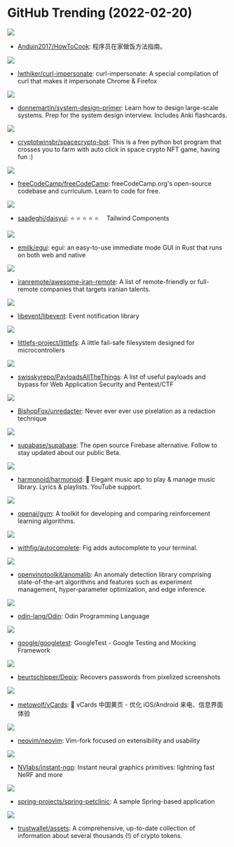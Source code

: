# GitHub Trending (2022-02-20)

![](https://img.shields.io/badge/none-New%20957-green?style=flat-square&logo=appveyor)
- [Anduin2017/HowToCook](https://github.com/Anduin2017/HowToCook): 程序员在家做饭方法指南。

![](https://img.shields.io/badge/Dockerfile-New%2096-green?style=flat-square&logo=appveyor)
- [lwthiker/curl-impersonate](https://github.com/lwthiker/curl-impersonate): curl-impersonate: A special compilation of curl that makes it impersonate Chrome & Firefox

![](https://img.shields.io/badge/Python-New%20180-green?style=flat-square&logo=appveyor)
- [donnemartin/system-design-primer](https://github.com/donnemartin/system-design-primer): Learn how to design large-scale systems. Prep for the system design interview. Includes Anki flashcards.

![](https://img.shields.io/badge/Python-New%2020-green?style=flat-square&logo=appveyor)
- [cryptotwinsbr/spacecrypto-bot](https://github.com/cryptotwinsbr/spacecrypto-bot): This is a free python bot program that crosses you to farm with auto click in space crypto NFT game, having fun :)

![](https://img.shields.io/badge/JavaScript-New%20175-green?style=flat-square&logo=appveyor)
- [freeCodeCamp/freeCodeCamp](https://github.com/freeCodeCamp/freeCodeCamp): freeCodeCamp.org's open-source codebase and curriculum. Learn to code for free.

![](https://img.shields.io/badge/Svelte-New%20208-green?style=flat-square&logo=appveyor)
- [saadeghi/daisyui](https://github.com/saadeghi/daisyui): ⭐️ ⭐️ ⭐️ ⭐️ ⭐️  Tailwind Components

![](https://img.shields.io/badge/Rust-New%2018-green?style=flat-square&logo=appveyor)
- [emilk/egui](https://github.com/emilk/egui): egui: an easy-to-use immediate mode GUI in Rust that runs on both web and native

![](https://img.shields.io/badge/none-New%2023-green?style=flat-square&logo=appveyor)
- [iranremote/awesome-iran-remote](https://github.com/iranremote/awesome-iran-remote): A list of remote-friendly or full-remote companies that targets iranian talents.

![](https://img.shields.io/badge/C-New%2070-green?style=flat-square&logo=appveyor)
- [libevent/libevent](https://github.com/libevent/libevent): Event notification library

![](https://img.shields.io/badge/C-New%20139-green?style=flat-square&logo=appveyor)
- [littlefs-project/littlefs](https://github.com/littlefs-project/littlefs): A little fail-safe filesystem designed for microcontrollers

![](https://img.shields.io/badge/Python-New%2046-green?style=flat-square&logo=appveyor)
- [swisskyrepo/PayloadsAllTheThings](https://github.com/swisskyrepo/PayloadsAllTheThings): A list of useful payloads and bypass for Web Application Security and Pentest/CTF

![](https://img.shields.io/badge/TypeScript-New%20422-green?style=flat-square&logo=appveyor)
- [BishopFox/unredacter](https://github.com/BishopFox/unredacter): Never ever ever use pixelation as a redaction technique

![](https://img.shields.io/badge/TypeScript-New%2065-green?style=flat-square&logo=appveyor)
- [supabase/supabase](https://github.com/supabase/supabase): The open source Firebase alternative. Follow to stay updated about our public Beta.

![](https://img.shields.io/badge/Dart-New%2031-green?style=flat-square&logo=appveyor)
- [harmonoid/harmonoid](https://github.com/harmonoid/harmonoid): 🎵 Elegant music app to play & manage music library. Lyrics & playlists. YouTube support.

![](https://img.shields.io/badge/Python-New%2013-green?style=flat-square&logo=appveyor)
- [openai/gym](https://github.com/openai/gym): A toolkit for developing and comparing reinforcement learning algorithms.

![](https://img.shields.io/badge/TypeScript-New%2038-green?style=flat-square&logo=appveyor)
- [withfig/autocomplete](https://github.com/withfig/autocomplete): Fig adds autocomplete to your terminal.

![](https://img.shields.io/badge/Python-New%2028-green?style=flat-square&logo=appveyor)
- [openvinotoolkit/anomalib](https://github.com/openvinotoolkit/anomalib): An anomaly detection library comprising state-of-the-art algorithms and features such as experiment management, hyper-parameter optimization, and edge inference.

![](https://img.shields.io/badge/Odin-New%20199-green?style=flat-square&logo=appveyor)
- [odin-lang/Odin](https://github.com/odin-lang/Odin): Odin Programming Language

![](https://img.shields.io/badge/C%2B%2B-New%2065-green?style=flat-square&logo=appveyor)
- [google/googletest](https://github.com/google/googletest): GoogleTest - Google Testing and Mocking Framework

![](https://img.shields.io/badge/Python-New%2036-green?style=flat-square&logo=appveyor)
- [beurtschipper/Depix](https://github.com/beurtschipper/Depix): Recovers passwords from pixelized screenshots

![](https://img.shields.io/badge/JavaScript-New%2041-green?style=flat-square&logo=appveyor)
- [metowolf/vCards](https://github.com/metowolf/vCards): 📡️ vCards 中国黄页 - 优化 iOS/Android 来电、信息界面体验

![](https://img.shields.io/badge/Vim%20script-New%2031-green?style=flat-square&logo=appveyor)
- [neovim/neovim](https://github.com/neovim/neovim): Vim-fork focused on extensibility and usability

![](https://img.shields.io/badge/Cuda-New%20177-green?style=flat-square&logo=appveyor)
- [NVlabs/instant-ngp](https://github.com/NVlabs/instant-ngp): Instant neural graphics primitives: lightning fast NeRF and more

![](https://img.shields.io/badge/CSS-New%2033-green?style=flat-square&logo=appveyor)
- [spring-projects/spring-petclinic](https://github.com/spring-projects/spring-petclinic): A sample Spring-based application

![](https://img.shields.io/badge/Go-New%208-green?style=flat-square&logo=appveyor)
- [trustwallet/assets](https://github.com/trustwallet/assets): A comprehensive, up-to-date collection of information about several thousands (!) of crypto tokens.

